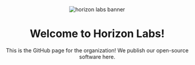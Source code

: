 <div align="center">
  <img src="https://github.com/user-attachments/assets/174eacd5-0757-43bb-b39c-1481c0bce0bb" alt="horizon labs banner" />
  <h1>Welcome to Horizon Labs!</h1>
  <p>This is the GitHub page for the organization! We publish our open-source software here.</p>
</div>
